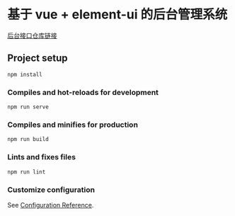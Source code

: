# 基于 vue + element-ui 的后台管理系统

[后台接口仓库链接](https://github.com/wangxin223355/vue-back-message-serve)

## Project setup

```
npm install
```

### Compiles and hot-reloads for development

```
npm run serve
```

### Compiles and minifies for production

```
npm run build
```

### Lints and fixes files

```
npm run lint
```

### Customize configuration

See [Configuration Reference](https://cli.vuejs.org/config/).
